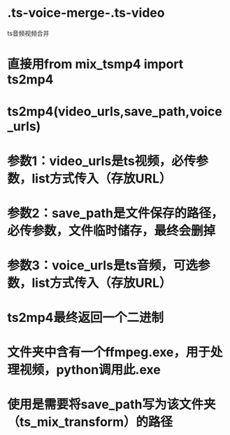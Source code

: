 # .ts-voice-merge-.ts-video
ts音频视频合并
# 直接用from mix_tsmp4 import ts2mp4
# ts2mp4(video_urls,save_path,voice_urls) 
# 参数1：video_urls是ts视频，必传参数，list方式传入（存放URL）
# 参数2：save_path是文件保存的路径，必传参数，文件临时储存，最终会删掉
# 参数3：voice_urls是ts音频，可选参数，list方式传入（存放URL）
# ts2mp4最终返回一个二进制
# 文件夹中含有一个ffmpeg.exe，用于处理视频，python调用此.exe
# 使用是需要将save_path写为该文件夹（ts_mix_transform）的路径
